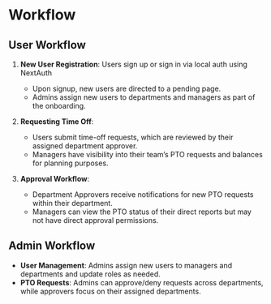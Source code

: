 # Workflow

## User Workflow

1. **New User Registration**: Users sign up or sign in via local auth using NextAuth

   - Upon signup, new users are directed to a pending page.
   - Admins assign new users to departments and managers as part of the onboarding.

2. **Requesting Time Off**:

   - Users submit time-off requests, which are reviewed by their assigned department approver.
   - Managers have visibility into their team’s PTO requests and balances for planning purposes.

3. **Approval Workflow**:
   - Department Approvers receive notifications for new PTO requests within their department.
   - Managers can view the PTO status of their direct reports but may not have direct approval permissions.

## Admin Workflow

- **User Management**: Admins assign new users to managers and departments and update roles as needed.
- **PTO Requests**: Admins can approve/deny requests across departments, while approvers focus on their assigned departments.
